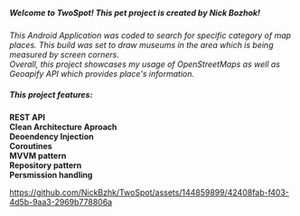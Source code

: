 ##### Welcome to TwoSpot! This pet project is created by Nick Bozhok! #####

_This Android Application was coded to search for specific category of map places. 
This build was set to draw museums in the area which is being measured by screen corners.   
Overall, this project showcases my usage of OpenStreetMaps as well as Geoapify API which provides place's information._  

##### This project features: #####  
__REST API__  
__Clean Architecture Aproach__  
__Deoendency Injection__  
__Coroutines__  
__MVVM pattern__  
__Repository pattern__  
__Persmission handling__  

https://github.com/NickBzhk/TwoSpot/assets/144859899/42408fab-f403-4d5b-9aa3-2969b778806a

